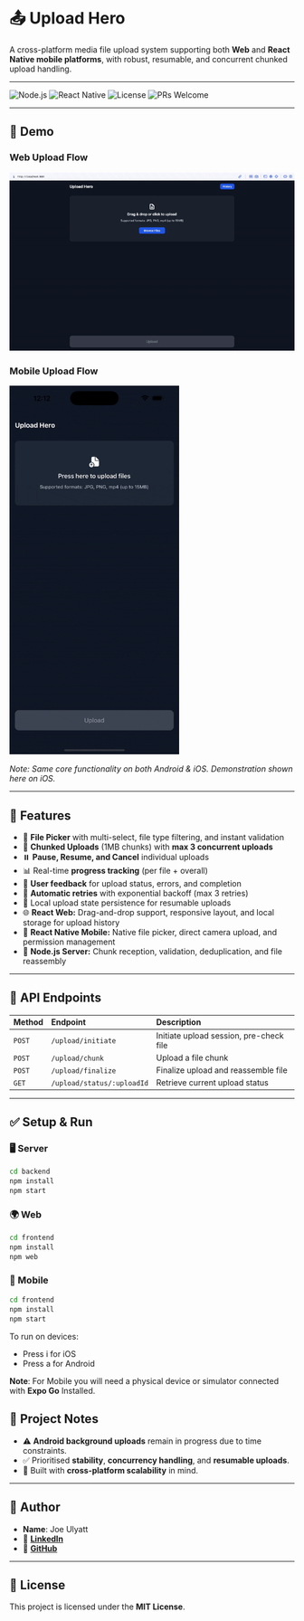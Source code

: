 # 📤 Upload Hero

A cross-platform media file upload system supporting both **Web** and **React Native mobile platforms**, with robust, resumable, and concurrent chunked upload handling.

---

![Node.js](https://img.shields.io/badge/Node.js-20.x-green)
![React Native](https://img.shields.io/badge/React%20Native-0.74-blue)
![License](https://img.shields.io/badge/license-MIT-green)
![PRs Welcome](https://img.shields.io/badge/PRs-welcome-brightgreen)

---

## 📸 Demo

### Web Upload Flow  
<img src="./frontend/assets/images/web-demo.gif" alt="Upload Hero Web Demo" width="600"/>

### Mobile Upload Flow  
<img src="./frontend/assets/images/mobile-demo.gif" alt="Upload Hero Mobile Demo" width="300"/>

*Note: Same core functionality on both Android & iOS. Demonstration shown here on iOS.*

---


## 🚀 Features

- 📁 **File Picker** with multi-select, file type filtering, and instant validation
- 🔄 **Chunked Uploads** (1MB chunks) with **max 3 concurrent uploads**
- ⏸️ **Pause, Resume, and Cancel** individual uploads
- 📊 Real-time **progress tracking** (per file + overall)
- 📣 **User feedback** for upload status, errors, and completion
- 🔁 **Automatic retries** with exponential backoff (max 3 retries)
- 💾 Local upload state persistence for resumable uploads
- 🌐 **React Web:** Drag-and-drop support, responsive layout, and local storage for upload history
- 📱 **React Native Mobile:** Native file picker, direct camera upload, and permission management
- 📡 **Node.js Server:** Chunk reception, validation, deduplication, and file reassembly

---

## 📡 API Endpoints

| Method | Endpoint                    | Description                              |
|:--------|:------------------------------|:-------------------------------------------|
| `POST`   | `/upload/initiate`             | Initiate upload session, pre-check file    |
| `POST`   | `/upload/chunk`                | Upload a file chunk                        |
| `POST`   | `/upload/finalize`             | Finalize upload and reassemble file        |
| `GET`    | `/upload/status/:uploadId`     | Retrieve current upload status             |

---

## ✅ Setup & Run

### 🖥️ Server
```bash
cd backend
npm install
npm start
```

### 🌍 Web
```bash
cd frontend
npm install
npm web
```

### 📱 Mobile
```bash
cd frontend
npm install
npm start
```
To run on devices:

- Press i for iOS
- Press a for Android

**Note**: For Mobile you will need a physical device or simulator connected with **Expo Go** Installed.


## 📝 Project Notes
- ⚠️ **Android background uploads** remain in progress due to time constraints.
- ✅ Prioritised **stability**, **concurrency handling**, and **resumable uploads**.
- 🚀 Built with **cross-platform scalability** in mind.

---

## 👤 Author
- **Name**: Joe Ulyatt
- 🔗 [**LinkedIn**](https://www.linkedin.com/in/joewhocodes)
- 🐙 [**GitHub**](https://github.com/JoeDareZone)

---

## 📜 License
This project is licensed under the **MIT License**.

